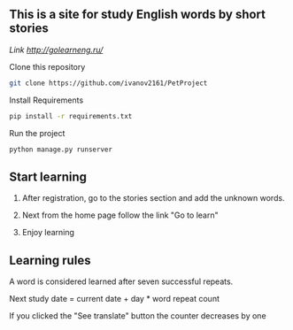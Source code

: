## This is a site for study English words by short stories

*Link http://golearneng.ru/*

Clone this repository
```bash
git clone https://github.com/ivanov2161/PetProject
```

Install Requirements
```bash
pip install -r requirements.txt
```

Run the project
```bash
python manage.py runserver
```

## Start learning

1. After registration, go to the stories section and add the unknown words.

2. Next from the home page follow the link "Go to learn"

3. Enjoy learning

## Learning rules
A word is considered learned after seven successful repeats.

Next study date = current date + day * word repeat count

If you clicked the "See translate" button the counter decreases by one

